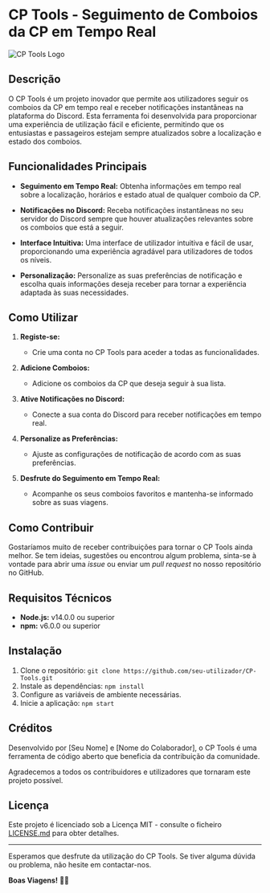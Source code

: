 # CP Tools - Seguimento de Comboios da CP em Tempo Real

![CP Tools Logo](link_para_o_logo.png)

## Descrição

O CP Tools é um projeto inovador que permite aos utilizadores seguir os comboios da CP em tempo real e receber notificações instantâneas na plataforma do Discord. Esta ferramenta foi desenvolvida para proporcionar uma experiência de utilização fácil e eficiente, permitindo que os entusiastas e passageiros estejam sempre atualizados sobre a localização e estado dos comboios.

## Funcionalidades Principais

- **Seguimento em Tempo Real:** Obtenha informações em tempo real sobre a localização, horários e estado atual de qualquer comboio da CP.

- **Notificações no Discord:** Receba notificações instantâneas no seu servidor do Discord sempre que houver atualizações relevantes sobre os comboios que está a seguir.

- **Interface Intuitiva:** Uma interface de utilizador intuitiva e fácil de usar, proporcionando uma experiência agradável para utilizadores de todos os níveis.

- **Personalização:** Personalize as suas preferências de notificação e escolha quais informações deseja receber para tornar a experiência adaptada às suas necessidades.

## Como Utilizar

1. **Registe-se:**
   - Crie uma conta no CP Tools para aceder a todas as funcionalidades.

2. **Adicione Comboios:**
   - Adicione os comboios da CP que deseja seguir à sua lista.

3. **Ative Notificações no Discord:**
   - Conecte a sua conta do Discord para receber notificações em tempo real.

4. **Personalize as Preferências:**
   - Ajuste as configurações de notificação de acordo com as suas preferências.

5. **Desfrute do Seguimento em Tempo Real:**
   - Acompanhe os seus comboios favoritos e mantenha-se informado sobre as suas viagens.

## Como Contribuir

Gostaríamos muito de receber contribuições para tornar o CP Tools ainda melhor. Se tem ideias, sugestões ou encontrou algum problema, sinta-se à vontade para abrir uma *issue* ou enviar um *pull request* no nosso repositório no GitHub.

## Requisitos Técnicos

- **Node.js:** v14.0.0 ou superior
- **npm:** v6.0.0 ou superior

## Instalação

1. Clone o repositório: `git clone https://github.com/seu-utilizador/CP-Tools.git`
2. Instale as dependências: `npm install`
3. Configure as variáveis de ambiente necessárias.
4. Inicie a aplicação: `npm start`

## Créditos

Desenvolvido por [Seu Nome] e [Nome do Colaborador], o CP Tools é uma ferramenta de código aberto que beneficia da contribuição da comunidade.

Agradecemos a todos os contribuidores e utilizadores que tornaram este projeto possível.

## Licença

Este projeto é licenciado sob a Licença MIT - consulte o ficheiro [LICENSE.md](LICENSE.md) para obter detalhes.

---

Esperamos que desfrute da utilização do CP Tools. Se tiver alguma dúvida ou problema, não hesite em contactar-nos.

**Boas Viagens!** 🚂✨
